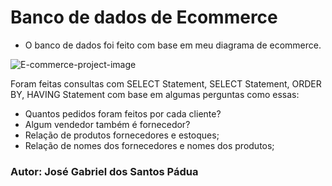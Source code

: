 # Banco de dados de Ecommerce

- O banco de dados foi feito com base em meu diagrama de ecommerce.

![E-commerce-project-image](https://user-images.githubusercontent.com/118117592/221371511-047d3ed6-4912-4668-a11f-078a1637a758.png)

Foram feitas consultas com SELECT Statement, SELECT Statement, ORDER BY, HAVING Statement com base em algumas perguntas como essas:

- Quantos pedidos foram feitos por cada cliente?
- Algum vendedor também é fornecedor?
- Relação de produtos fornecedores e estoques;
- Relação de nomes dos fornecedores e nomes dos produtos;

### Autor: José Gabriel dos Santos Pádua
